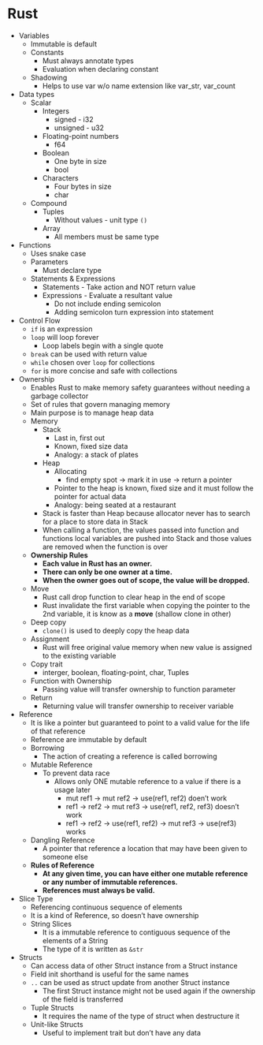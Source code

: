 # Rust

- Variables
    - Immutable is default
    - Constants
        - Must always annotate types
        - Evaluation when declaring constant
    - Shadowing
        - Helps to use var w/o name extension like var_str, var_count
- Data types
    - Scalar
        - Integers
            - signed - i32
            - unsigned - u32
        - Floating-point numbers
            - f64
        - Boolean
            - One byte in size
            - bool
        - Characters
            - Four bytes in size
            - char
    - Compound
        - Tuples
            - Without values - unit type `()`
        - Array
            - All members must be same type
- Functions
    - Uses snake case
    - Parameters
        - Must declare type
    - Statements & Expressions
        - Statements - Take action and NOT return value
        - Expressions - Evaluate a resultant value
            - Do not include ending semicolon
            - Adding semicolon turn expression into statement
- Control Flow
    - `if` is an expression
    - `loop` will loop forever
        - Loop labels begin with a single quote
    - `break` can be used with return value
    - `while` chosen over `loop` for collections
    - `for` is more concise and safe with collections
- Ownership
    - Enables Rust to make memory safety guarantees without needing a garbage collector
    - Set of rules that govern managing memory
    - Main purpose is to manage heap data
    - Memory
        - Stack
            - Last in, first out
            - Known, fixed size data
            - Analogy: a stack of plates
        - Heap
            - Allocating
                - find empty spot → mark it in use → return a pointer
            - Pointer to the heap is known, fixed size and it must follow the pointer for actual data
            - Analogy: being seated at a restaurant
        - Stack is faster than Heap because allocator never has to search for a place to store data in Stack
        - When calling a function, the values passed into function and functions local variables are pushed into Stack and those values are removed when the function is over
    - **Ownership Rules**
        - **Each value in Rust has an owner.**
        - **There can only be one owner at a time.**
        - **When the owner goes out of scope, the value will be dropped.**
    - Move
        - Rust call drop function to clear heap in the end of scope
        - Rust invalidate the first variable when copying the pointer to the 2nd variable, it is know as a **move** (shallow clone in other)
    - Deep copy
        - `clone()` is used to deeply copy the heap data
    - Assignment
        - Rust will free original value memory when new value is assigned to the existing variable
    - Copy trait
        - interger, boolean, floating-point, char, Tuples
    - Function with Ownership
        - Passing value will transfer ownership to function parameter
    - Return
        - Returning value will transfer ownership to receiver variable
- Reference
    - It is like a pointer but guaranteed to point to a valid value for the life of that reference
    - Reference are immutable by default
    - Borrowing
        - The action of creating a reference is called borrowing
    - Mutable Reference
        - To prevent data race
            - Allows only ONE mutable reference to a value if there is a usage later
                - mut ref1 → mut ref2 → use(ref1, ref2) doen’t work
                - ref1 → ref2 → mut ref3 → use(ref1, ref2, ref3) doesn’t work
                - ref1 → ref2 → use(ref1, ref2) → mut ref3 → use(ref3) works
    - Dangling Reference
        - A pointer that reference a location that may have been given to someone else
    - **Rules of Reference**
        - **At any given time, you can have either one mutable reference or any number of immutable references.**
        - **References must always be valid.**
- Slice Type
    - Referencing continuous sequence of elements
    - It is a kind of Reference, so doesn’t have ownership
    - String Slices
        - It is a immutable reference to contiguous sequence of the elements of a String
        - The type of it is written as `&str`
- Structs
    - Can access data of other Struct instance from a Struct instance
    - Field init shorthand is useful for the same names
    - `..` can be used as struct update from another Struct instance
        - The first Struct instance might not be used again if the ownership of the field is transferred
    - Tuple Structs
        - It requires the name of the type of struct when destructure it
    - Unit-like Structs
        - Useful to implement trait but don’t have any data